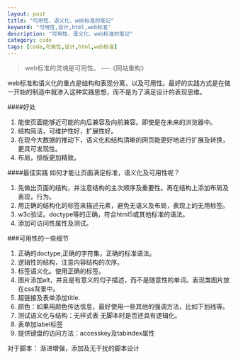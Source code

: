```yaml
---
layout: post
title: "可用性、语义化、web标准的笔记"
keyword: "可用性,设计,html,web标准"
description: "可用性、语义化、web标准的笔记"
category: code
tags: [code,可用性,设计,html,web标准]
---
```


>web标准的灵魂是可用性。 ---《网站重构》

web标准和语义化的重点是结构和表现分离，以及可用性。最好的实践方式是在做一开始的制造中就渗入这种实践思想，而不是为了满足设计的表现思维。

####好处

1. 能使页面能够近可能的向后兼容及向前兼容。即使是在未来的浏览器中。
2. 结构简洁，可维护性好，扩展性好。
3. 在现今大数据的推动下，语义化和结构清晰的网页能更好地进行扩展及转换，更具可发现性。
4. 布局，排版更加精致。

####最佳实践
如何才能让页面满足标准，语义化及可用性呢？

1. 先做出页面的结构，并注意结构的主次顺序及重要性。再在结构上添加布局及表现，行为。
2. 用正确的结构化的标签来描述元素，避免无语义及布局，表现上的无用标签。
3. w3c验证。doctype等的正确，符合html5或其他标准的语法。
4. 添加可访问性属性及测试。

###可用性的一些细节

1. 正确的doctype,正确的字符集，正确的标准语法。
2. 逻辑性的结构，注意内容结构的次序。
3. 标签语义化。使用正确的标签。
4. 图片添加alt，并且是有意义的句子描述，而不是随意性的单词。表现类图片放在css背景中。
5. 超链接及表单添加title.
6. 颜色：如果用颜色传达信息，最好使用一些其他的强调方法，比如下划线等。
7. 测试语义化与结构：无样式表 无脚本时是否还具有逻辑化。
8. 表单加label标签
9. 提供键盘的访问方法：accesskey及tabindex属性

对于脚本：
渐进增强，添加<noscript>及无干扰的脚本设计